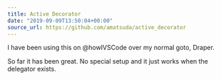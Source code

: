 ```yaml
---
title: Active Decorator
date: "2019-09-09T13:50:04+00:00"
source_url: https://github.com/amatsuda/active_decorator
---
```


I have been using this on @howIVSCode over my normal goto, Draper.

So far it has been great. No special setup and it just works when the delegator exists.
